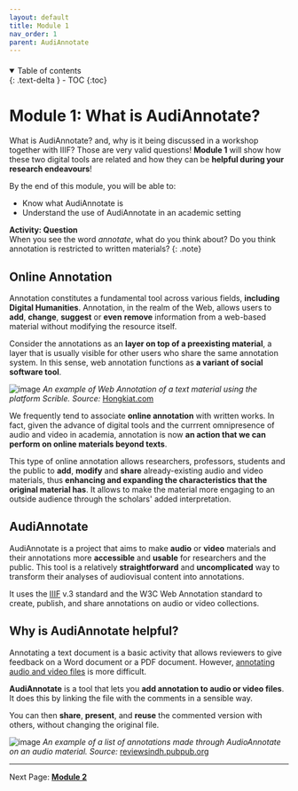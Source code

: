 ```yaml
---
layout: default
title: Module 1
nav_order: 1
parent: AudiAnnotate
---
```


<p style="margin-bottom: 20px"></p>

<details open markdown="block">
  <summary>
    Table of contents
  </summary>
  {: .text-delta }
 - TOC
{:toc}
</details>

# Module 1: What is AudiAnnotate?


What is AudiAnnotate? and, why is it being discussed in a workshop together with IIIF? Those are very valid questions! **Module 1** will show how these two digital tools are related and how they can be **helpful during your research endeavours**!


By the end of this module, you will be able to:

* Know what AudiAnnotate is
* Understand the use of AudiAnnotate in an academic setting


**Activity: Question** <br> When you see the word *annotate*, what do you think about? Do you think annotation is restricted to written materials?
{: .note}


## Online Annotation

Annotation constitutes a fundamental tool across various fields, **including Digital Humanities**. Annotation, in the realm of the Web, allows users to **add**, **change**, **suggest** or **even** **remove** information from a web-based material without modifying the resource itself.

Consider the annotations as an **layer on top of a preexisting material**, a layer that is usually visible for other users who share the same annotation system. In this sense, web annotation functions as **a variant of social software tool**.

![image](https://github.com/mylovedsystem/IntrotoIIIF/assets/140271862/7d69bda7-c569-4df3-a8ba-a1acf2a0b676)
*An example of Web Annotation of a text material using the platform Scrible. Source:* [Hongkiat.com](https://www.hongkiat.com/blog/top-web-annotation-and-markup-tools/)

We frequently tend to associate **online annotation** with written works. In fact, given the advance of digital tools and the currrent omnipresence of audio and video in academia, annotation is now **an action that we can perform on online materials beyond texts**. <br> 

This type of online annotation allows researchers, professors, students and the public to **add**, **modify** and **share** already-existing audio and video materials, thus **enhancing and expanding the characteristics that the original material has**. It allows to make the material more engaging to an outside audience through the scholars' added interpretation.

## AudiAnnotate 

AudiAnnotate is a project that aims to make **audio** or **video** materials and their annotations more **accessible** and **usable** for researchers and the public. This tool is a relatively **straightforward** and **uncomplicated** way to transform their analyses of audiovisual content into annotations.

It uses the [IIIF](https://mylovedsystem.github.io/IntrotoIIIF/content/Module1IIIF.html#module-1-what-is-iiif) v.3 standard and the W3C Web Annotation standard to create, publish, and share annotations on audio or video collections. 

## Why is AudiAnnotate helpful?

Annotating a text document is a basic activity that allows reviewers to give feedback on a Word document or a PDF document. However, <u>annotating audio and video files</u> is more difficult.

**AudiAnnotate** is a tool that lets you **add annotation to audio or video files**. It does this by linking the file with the comments in a sensible way. 

You can then **share**, **present**, and **reuse** the commented version with others, without changing the original file.

![image](https://github.com/mylovedsystem/IntrotoIIIF/assets/140271862/da3a3676-6d34-4194-964f-de917874d1d9)
*An example of a list of annotations made through AudioAnnotate on an audio material. Source:* [reviewsindh.pubpub.org](https://reviewsindh.pubpub.org/pub/audiannotate/release/4)

 
---
Next Page: [**Module 2**](https://mylovedsystem.github.io/IntrotoIIIF/content/Module2AA.html)
